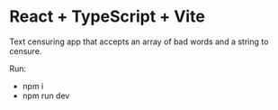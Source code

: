 # React + TypeScript + Vite

Text censuring app that accepts an array of bad words and a string to censure.

Run:

- npm i
- npm run dev

